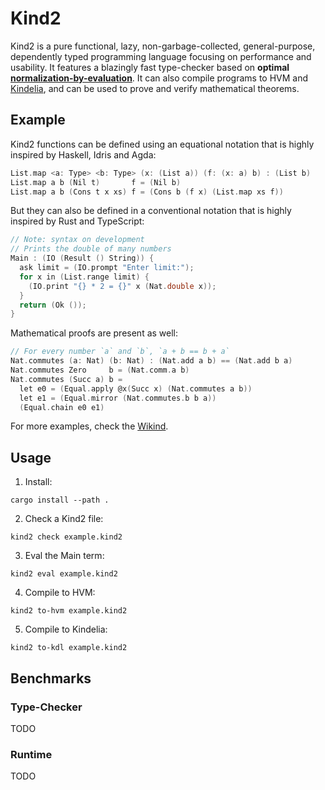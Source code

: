 Kind2
=====

Kind2 is a pure functional, lazy, non-garbage-collected, general-purpose,
dependently typed programming language focusing on performance and usability. It
features a blazingly fast type-checker based on **optimal
[normalization-by-evaluation](https://en.wikipedia.org/wiki/Normalisation_by_evaluation)**. It can also
compile programs to HVM and [Kindelia](https://github.com/kindelia/kindelia),
and can be used to prove and verify mathematical theorems.

Example
-------

Kind2 functions can be defined using an equational notation that is highly
inspired by Haskell, Idris and Agda:

```c
List.map <a: Type> <b: Type> (x: (List a)) (f: (x: a) b) : (List b)
List.map a b (Nil t)       f = (Nil b)
List.map a b (Cons t x xs) f = (Cons b (f x) (List.map xs f))
```

But they can also be defined in a conventional notation that is highly inspired
by Rust and TypeScript:

```c
// Note: syntax on development
// Prints the double of many numbers
Main : (IO (Result () String)) {
  ask limit = (IO.prompt "Enter limit:");
  for x in (List.range limit) {
    (IO.print "{} * 2 = {}" x (Nat.double x));
  }
  return (Ok ());
}
```

Mathematical proofs are present as well:

```c
// For every number `a` and `b`, `a + b == b + a`
Nat.commutes (a: Nat) (b: Nat) : (Nat.add a b) == (Nat.add b a)
Nat.commutes Zero     b = (Nat.comm.a b)
Nat.commutes (Succ a) b =
  let e0 = (Equal.apply @x(Succ x) (Nat.commutes a b))
  let e1 = (Equal.mirror (Nat.commutes.b b a))
  (Equal.chain e0 e1)
```

For more examples, check the [Wikind](https://github.com/kindelia/wikind).

Usage
-----

1. Install:

```
cargo install --path .
```

2. Check a Kind2 file:

```
kind2 check example.kind2
```

3. Eval the Main term:

```
kind2 eval example.kind2
```

4. Compile to HVM:

```
kind2 to-hvm example.kind2
```

5. Compile to Kindelia:

```
kind2 to-kdl example.kind2
```

Benchmarks
----------

### Type-Checker

TODO

### Runtime

TODO
